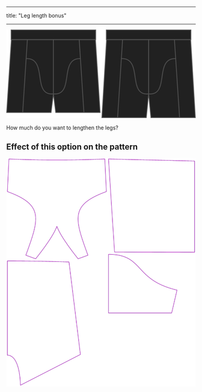 - - -
title: "Leg length bonus"
- - -

![The leg bonus option on Bruce](./legbonus.svg)

How much do you want to lengthen the legs?

## Effect of this option on the pattern

![This image shows the effect of this option by superimposing several variants that have a different value for this option](bruce_legbonus_sample.svg "Effect of this option on the pattern")
